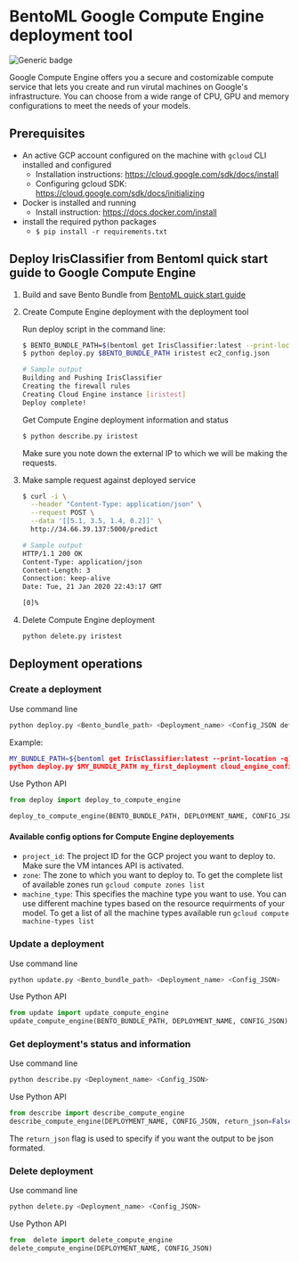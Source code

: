 # BentoML Google Compute Engine deployment tool

![Generic badge](https://img.shields.io/badge/Release-Alpha-<COLOR>.svg)

Google Compute Engine offers you a secure and costomizable compute service that lets you create and run virutal machines on Google's infrastructure. You can choose from a wide range of CPU, GPU and memory configurations to meet the needs of 
your models. 

## Prerequisites

- An active GCP account configured on the machine with `gcloud` CLI installed and configured
  - Installation instructions: https://cloud.google.com/sdk/docs/install
  - Configuring gcloud SDK: https://cloud.google.com/sdk/docs/initializing
- Docker is installed and running
  - Install instruction: https://docs.docker.com/install
- install the required python packages
  - `$ pip install -r requirements.txt`

## Deploy IrisClassifier from Bentoml quick start guide to Google Compute Engine

1. Build and save Bento Bundle from [BentoML quick start guide](https://github.com/bentoml/BentoML/blob/master/guides/quick-start/bentoml-quick-start-guide.ipynb)

2. Create Compute Engine deployment with the deployment tool

    Run deploy script in the command line:

    ```bash
    $ BENTO_BUNDLE_PATH=$(bentoml get IrisClassifier:latest --print-location -q)
    $ python deploy.py $BENTO_BUNDLE_PATH iristest ec2_config.json

    # Sample output
    Building and Pushing IrisClassifier
    Creating the firewall rules
    Creating Cloud Engine instance [iristest]
    Deploy complete!
    ```



    Get Compute Engine deployment information and status

    ```bash
    $ python describe.py iristest
    ```
    Make sure you note down the external IP to which we will be making the requests.
3. Make sample request against deployed service

    ```bash
    $ curl -i \
      --header "Content-Type: application/json" \
      --request POST \
      --data '[[5.1, 3.5, 1.4, 0.2]]' \
      http://34.66.39.137:5000/predict

    # Sample output
    HTTP/1.1 200 OK
    Content-Type: application/json
    Content-Length: 3
    Connection: keep-alive
    Date: Tue, 21 Jan 2020 22:43:17 GMT
    
    [0]%
    ```

4. Delete Compute Engine deployment

    ```bash
    python delete.py iristest
    ```
    
## Deployment operations

### Create a deployment

Use command line

```bash
python deploy.py <Bento_bundle_path> <Deployment_name> <Config_JSON default is cloud_engine_config.json>
```

Example:

```bash
MY_BUNDLE_PATH=${bentoml get IrisClassifier:latest --print-location -q)
python deploy.py $MY_BUNDLE_PATH my_first_deployment cloud_engine_config.json
```

Use Python API

```python
from deploy import deploy_to_compute_engine

deploy_to_compute_engine(BENTO_BUNDLE_PATH, DEPLOYMENT_NAME, CONFIG_JSON)
```

#### Available config options for Compute Engine deployements
* `project_id`: The project ID for the GCP project you want to deploy to. Make sure the VM intances API is activated. 
* `zone`: The zone to which you want to deploy to. To get the complete list of available zones run `gcloud compute zones list`
* `machine_type`: This specifies the machine type you want to use. You can use different machine types based on the resource requirments of your model. To get a list of all the machine types available run `gcloud compute machine-types list`

### Update a deployment

Use command line

```bash
python update.py <Bento_bundle_path> <Deployment_name> <Config_JSON>
```

Use Python API

```python
from update import update_compute_engine
update_compute_engine(BENTO_BUNDLE_PATH, DEPLOYMENT_NAME, CONFIG_JSON)
```

### Get deployment's status and information

Use command line

```bash
python describe.py <Deployment_name> <Config_JSON>
```

Use Python API

```python
from describe import describe_compute_engine
describe_compute_engine(DEPLOYMENT_NAME, CONFIG_JSON, return_json=False)
```
The `return_json` flag is used to specify if you want the output to be json formated.

### Delete deployment

Use command line

```bash
python delete.py <Deployment_name> <Config_JSON>
```

Use Python API

```python
from  delete import delete_compute_engine
delete_compute_engine(DEPLOYMENT_NAME, CONFIG_JSON)
```
